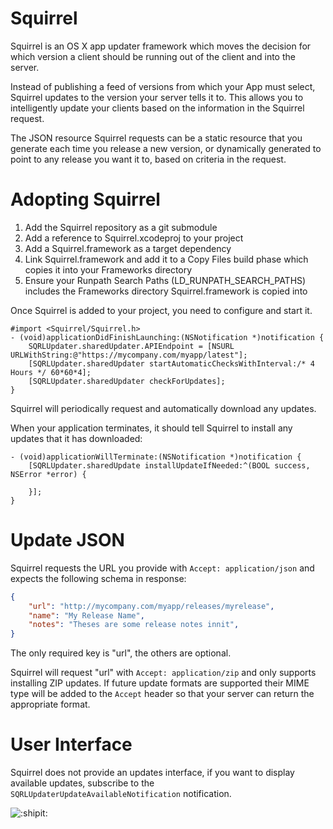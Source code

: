 Squirrel
========

Squirrel is an OS X app updater framework which moves the decision for which version a client should be running out of the client and into the server.

Instead of publishing a feed of versions from which your App must select, Squirrel updates to the version your server tells it to. This allows you to intelligently update your clients based on the information in the Squirrel request.

The JSON resource Squirrel requests can be a static resource that you generate each time you release a new version, or dynamically generated to point to any release you want it to, based on criteria in the request.

Adopting Squirrel
=================

1. Add the Squirrel repository as a git submodule
2. Add a reference to Squirrel.xcodeproj to your project
3. Add a Squirrel.framework as a target dependency
4. Link Squirrel.framework and add it to a Copy Files build phase which copies it into your Frameworks directory
5. Ensure your Runpath Search Paths (LD_RUNPATH_SEARCH_PATHS) includes the Frameworks directory Squirrel.framework is copied into

Once Squirrel is added to your project, you need to configure and start it.

```objc
#import <Squirrel/Squirrel.h>
- (void)applicationDidFinishLaunching:(NSNotification *)notification {
	SQRLUpdater.sharedUpdater.APIEndpoint = [NSURL URLWithString:@"https://mycompany.com/myapp/latest"];
	[SQRLUpdater.sharedUpdater startAutomaticChecksWithInterval:/* 4 Hours */ 60*60*4];
	[SQRLUpdater.sharedUpdater checkForUpdates];
}
```

Squirrel will periodically request and automatically download any updates.

When your application terminates, it should tell Squirrel to install any updates that it has downloaded:

```objc
- (void)applicationWillTerminate:(NSNotification *)notification {
	[SQRLUpdater.sharedUpdate installUpdateIfNeeded:^(BOOL success, NSError *error) {
		
	}];
}
```

Update JSON
===========

Squirrel requests the URL you provide with `Accept: application/json` and expects the following schema in response:

```json
{
	"url": "http://mycompany.com/myapp/releases/myrelease",
	"name": "My Release Name",
	"notes": "Theses are some release notes innit",
}
```

The only required key is "url", the others are optional.

Squirrel will request "url" with `Accept: application/zip` and only supports installing ZIP updates. If future update formats are supported their MIME type will be added to the `Accept` header so that your server can return the appropriate format.

User Interface
==============

Squirrel does not provide an updates interface, if you want to display available updates, subscribe to the `SQRLUpdaterUpdateAvailableNotification` notification.

![:shipit:](http://shipitsquirrel.github.io/images/ship%20it%20squirrel.png)
